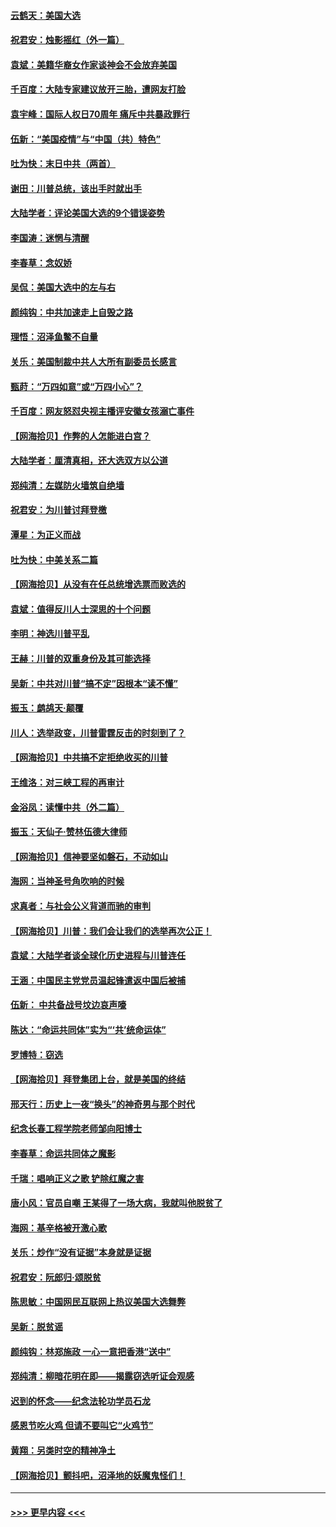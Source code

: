 #### [云鹤天：美国大选](../pages/nsc993/n12615994.md?t=12131302) 
#### [祝君安：烛影摇红（外一篇）](../pages/nsc993/n12615975.md?t=12131302) 
#### [袁斌：美籍华裔女作家谈神会不会放弃美国](../pages/nsc993/n12615263.md?t=12131302) 
#### [千百度：大陆专家建议放开三胎，遭网友打脸](../pages/nsc993/n12614456.md?t=12131302) 
#### [袁宇峰：国际人权日70周年 痛斥中共暴政罪行](../pages/nsc993/n12611965.md?t=12131302) 
#### [伍新：“美国疫情”与“中国（共）特色”](../pages/nsc993/n12611463.md?t=12131302) 
#### [吐为快：末日中共（两首）](../pages/nsc993/n12611461.md?t=12131302) 
#### [谢田：川普总统，该出手时就出手](../pages/nsc993/n12610905.md?t=12131302) 
#### [大陆学者：评论美国大选的9个错误姿势](../pages/nsc993/n12609586.md?t=12131302) 
#### [李国涛：迷惘与清醒](../pages/nsc993/n12607532.md?t=12131302) 
#### [李春草：念奴娇](../pages/nsc993/n12607083.md?t=12131302) 
#### [吴侃：美国大选中的左与右](../pages/nsc993/n12607054.md?t=12131302) 
#### [颜纯钩：中共加速走上自毁之路](../pages/nsc993/n12606473.md?t=12131302) 
#### [理悟：沼泽鱼鳖不自量](../pages/nsc993/n12606454.md?t=12131302) 
#### [关乐：美国制裁中共人大所有副委员长感言](../pages/nsc993/n12606442.md?t=12131302) 
#### [甄莳：“万四如意”或“万四小心”？](../pages/nsc993/n12606091.md?t=12131302) 
#### [千百度：网友怒怼央视主播评安徽女孩溺亡事件](../pages/nsc993/n12605370.md?t=12131302) 
#### [【网海拾贝】作弊的人怎能进白宫？](../pages/nsc993/n12603546.md?t=12131302) 
#### [大陆学者：厘清真相，还大选双方以公道](../pages/nsc993/n12603475.md?t=12131302) 
#### [郑纯清：左媒防火墙筑自绝墙](../pages/nsc993/n12602226.md?t=12131302) 
#### [祝君安：为川普讨拜登檄](../pages/nsc993/n12602199.md?t=12131302) 
#### [潭星：为正义而战](../pages/nsc993/n12600926.md?t=12131302) 
#### [吐为快：中美关系二篇](../pages/nsc993/n12600908.md?t=12131302) 
#### [【网海拾贝】从没有在任总统增选票而败选的](../pages/nsc993/n12600435.md?t=12131302) 
#### [袁斌：值得反川人士深思的十个问题](../pages/nsc993/n12600332.md?t=12131302) 
#### [李明：神选川普平乱](../pages/nsc993/n12599751.md?t=12131302) 
#### [王赫：川普的双重身份及其可能选择](../pages/nsc993/n12599723.md?t=12131302) 
#### [吴新：中共对川普“搞不定”因根本“读不懂”](../pages/nsc993/n12599502.md?t=12131302) 
#### [振玉：鹧鸪天‧颠覆](../pages/nsc993/n12599494.md?t=12131302) 
#### [川人：选举政变，川普雷霆反击的时刻到了？](../pages/nsc993/n12599291.md?t=12131302) 
#### [【网海拾贝】中共搞不定拒绝收买的川普](../pages/nsc993/n12598955.md?t=12131302) 
#### [王维洛：对三峡工程的再审计](../pages/nsc993/n12598436.md?t=12131302) 
#### [金浴凤：读懂中共（外二篇）](../pages/nsc993/n12597943.md?t=12131302) 
#### [振玉：天仙子‧赞林伍德大律师](../pages/nsc993/n12597929.md?t=12131302) 
#### [【网海拾贝】信神要坚如磐石，不动如山](../pages/nsc993/n12597901.md?t=12131302) 
#### [海网：当神圣号角吹响的时候](../pages/nsc993/n12595891.md?t=12131302) 
#### [求真者：与社会公义背道而驰的审判](../pages/nsc993/n12595868.md?t=12131302) 
#### [【网海拾贝】川普：我们会让我们的选举再次公正！](../pages/nsc993/n12594930.md?t=12131302) 
#### [袁斌：大陆学者谈全球化历史进程与川普连任](../pages/nsc993/n12594690.md?t=12131302) 
#### [王涵：中国民主党党员温起锋遣返中国后被捕](../pages/nsc993/n12594540.md?t=12131302) 
#### [伍新： 中共备战号坟边哀声嚎](../pages/nsc993/n12593086.md?t=12131302) 
#### [陈达：“命运共同体”实为“‘共’统命运体”](../pages/nsc993/n12590865.md?t=12131302) 
#### [罗博特：窃选](../pages/nsc993/n12590619.md?t=12131302) 
#### [【网海拾贝】拜登集团上台，就是美国的终结](../pages/nsc993/n12589725.md?t=12131302) 
#### [邢天行：历史上一夜“换头”的神奇男与那个时代](../pages/nsc993/n12589424.md?t=12131302) 
#### [纪念长春工程学院老师邹向阳博士](../pages/nsc993/n12585390.md?t=12131302) 
#### [李春草：命运共同体之魔影](../pages/nsc993/n12585026.md?t=12131302) 
#### [千瑞：唱响正义之歌 铲除红魔之害](../pages/nsc993/n12585002.md?t=12131302) 
#### [唐小风：官员自嘲 王某得了一场大病，我就叫他脱贫了](../pages/nsc993/n12584981.md?t=12131302) 
#### [海网：基辛格被开激心歌](../pages/nsc993/n12584946.md?t=12131302) 
#### [关乐：炒作“没有证据”本身就是证据](../pages/nsc993/n12583146.md?t=12131302) 
#### [祝君安：阮郎归‧颂脱贫](../pages/nsc993/n12583119.md?t=12131302) 
#### [陈思敏：中国网民互联网上热议美国大选舞弊](../pages/nsc993/n12582845.md?t=12131302) 
#### [吴新：脱贫谣](../pages/nsc993/n12580839.md?t=12131302) 
#### [颜纯钩：林郑施政 一心一意把香港“送中”](../pages/nsc993/n12580805.md?t=12131302) 
#### [郑纯清：柳暗花明在即——揭露窃选听证会观感](../pages/nsc993/n12580795.md?t=12131302) 
#### [迟到的怀念——纪念法轮功学员石龙](../pages/nsc993/n12580245.md?t=12131302) 
#### [感恩节吃火鸡  但请不要叫它“火鸡节”](../pages/nsc993/n12580252.md?t=12131302) 
#### [黄翔：另类时空的精神净土](../pages/nsc993/n12578638.md?t=12131302) 
#### [【网海拾贝】颤抖吧，沼泽地的妖魔鬼怪们！](../pages/nsc993/n12578552.md?t=12131302) 

----
#### [ >>> 更早内容 <<< ](../indexes/nsc993-earlier.md)
